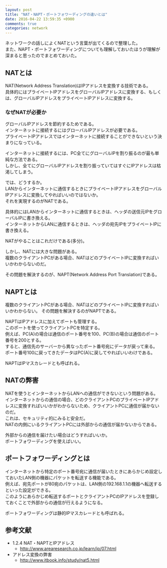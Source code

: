 ```yaml
---
layout: post
title: "NAT・NAPT・ポートフォワーディングの違いとは"
date: 2016-04-22 13:59:35 +0900
comments: true
categories: network
---
```

ネットワークの話しによくNATという言葉が出てくるので整理した。  
また、NAPT・ポートフォワーディングについても理解しておいたほうが理解が深まると思ったのでまとめておいた。

## NATとは

NAT(Network Address Translation)はIPアドレスを変換する技術である。  
具体的にはプライベートIPアドレスをグローバルIPアドレスに変換する、もしくは、グローバルIPアドレスをプライベートIPアドレスに変換する。

### なぜNATが必要か

グローバルIPアドレスを節約するためである。  
インターネットに接続するにはグローバルIPアドレスが必要である。  
プライベートIPアドレスではインターネットに接続することができないという決まりになっている。

インターネットに接続するには、PC全てにグローバルIPを割り振るのが最も単純な方法である。  
しかし、全てにグローバルIPアドレスを割り振っていてはすぐにIPアドレスは枯渇してしまう。

では、どうするか。  
LANからインターネットに通信するときにプライベートIPアドレスをグローバルIPアドレスに変換してやればいいのではないか。  
それを実現するのがNATである。  

具体的にはLANからインターネットに通信するときは、ヘッダの送信元IPをグローバルIPに書き換える。  
インターネットからLANに通信するときは、ヘッダの宛先IPをプライベートIPに書き換える。

NATがやることはこれだけである(多分)。

しかし、NATには大きな問題がある。  
複数のクライアントPCがある場合、NATはどのプライベートIPに変換すればいいかわからないのだ。

その問題を解決するのが、NAPT(Network Address Port Translation)である。

## NAPTとは

複数のクライアントPCがある場合、NATはどのプライベートIPに変換すればいいかわからない。
その問題を解決するのがNAPTである。

NAPTはIPアドレスに加えてポートも管理する。  
このポートを使ってクライアントPCを特定する。  
例えば、PC(A)の場合は通信のポート番号を100、PC(B)の場合は通信のポート番号を200とする。  
すると、通信先のサーバーから異なったポート番号宛にデータが戻って来る。  
ポート番号100に戻ってきたデータはPC(A)に戻してやればいいわけである。  

NAPTはIPマスカレードとも呼ばれる。

## NATの弊害

NATを使うとインターネットからLANへの通信ができないという問題がある。  
インターネットからの通信の場合、どのクライアントPCのプライベートIPアドレスに変換すればいいかがわからないため、クライアントPCに通信が届かないのだ。  
これは、セキュリティ的にみると安全だ。  
NATの内側にいるクライアントPCには外部からの通信が届かないからである。

外部からの通信を届けたい場合はどうすればいいか。  
ポートフォワーディングを使えばいい。

## ポートフォワーディングとは

インターネットから特定のポート番号宛に通信が届いたときにあらかじめ設定しておいたLAN側の機器にパケットを転送する機能である。  
例えば、宛先ポートが80宛のパケットは、LAN側の192.168.1.1の機器へ転送するといった設定ができる。  
このようにあらかじめ転送するポートとクライアントPCのIPアドレスを登録しておくことで外部からの通信が行えるようになる。

ポートフォワーディングは静的IPマスカレードとも呼ばれる。

## 参考文献

* 1.2.4 NAT・NAPTとIPアドレス
  - http://www.arearesearch.co.jp/learn/ip/07.html
* アドレス変換の弊害
  - http://www.itbook.info/study/nat5.html

